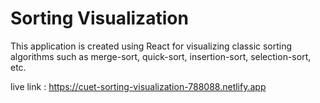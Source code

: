 # Sorting Visualization

This application is created using React for visualizing classic sorting algorithms such as merge-sort, quick-sort, insertion-sort, selection-sort, etc.

live link : https://cuet-sorting-visualization-788088.netlify.app